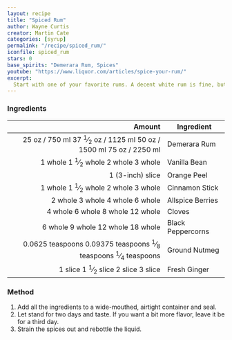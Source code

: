 ```yaml
---
layout: recipe
title: "Spiced Rum"
author: Wayne Curtis
creator: Martin Cate
categories: [syrup]
permalink: "/recipe/spiced_rum/"
iconfile: spiced_rum
stars: 0
base_spirits: "Demerara Rum, Spices"
youtube: "https://www.liquor.com/articles/spice-your-rum/"
excerpt: 
  Start with one of your favorite rums. A decent white rum is fine, but I prefer a moderately aged, slightly dry spirit, as this adds some intrigue to the end product. Don’t splurge on an expensive, mature bottle; it doesn’t taste that much better, and its oakiness will sometimes quarrel with the spices. My most recent batch was made with a golden rum (80-proof) from St. Vincent. But Cruzan and Mount Gay have both worked well for me in the past.<br><br>Next, take a 750-mL bottle of your rum and pour it into a wide-mouthed, airtight container, like a Mason jar. (You can use the bottle itself, but extracting the orange peel and swollen cinnamon stick when you’re done can be vexing.) Then add a selection of herbs and spices—exactly which and how much are your call—and let it sit. My personal recipe, which is adapted from the inimitable Martin Cate, owner of Smuggler’s Cove in San Francisco, is ready in about two days.<br><br>Making your own spiced rum allows you to tweak the flavor profile—play up the flavors you like by adding more of them, and dial back on those you don’t. Bear in mind that the lower-quality commercial products tend to overplay the vanilla—cut back on that and the other flavors emerge nicely.
---
```


### Ingredients

|           Amount | Ingredient        |
| ---------------: | ----------------- |
|           <span class="onex active">25 oz / 750 ml</span> <span class="onehalfx">37 <sup>1</sup>&frasl;<sub>2</sub> oz / 1125 ml</span> <span class="twox">50 oz / 1500 ml</span> <span class="threex">75 oz / 2250 ml</span>| Demerara Rum      |
|          <span class="onex active">1 whole </span> <span class="onehalfx">1 <sup>1</sup>&frasl;<sub>2</sub> whole </span> <span class="twox">2 whole </span> <span class="threex">3 whole </span>| Vanilla Bean      |
| 1 (3-inch) slice | Orange Peel       |
|          <span class="onex active">1 whole </span> <span class="onehalfx">1 <sup>1</sup>&frasl;<sub>2</sub> whole </span> <span class="twox">2 whole </span> <span class="threex">3 whole </span>| Cinnamon Stick    |
|          <span class="onex active">2 whole </span> <span class="onehalfx">3 whole </span> <span class="twox">4 whole </span> <span class="threex">6 whole </span>| Allspice Berries  |
|          <span class="onex active">4 whole </span> <span class="onehalfx">6 whole </span> <span class="twox">8 whole </span> <span class="threex">12 whole </span>| Cloves            |
|          <span class="onex active">6 whole </span> <span class="onehalfx">9 whole </span> <span class="twox">12 whole </span> <span class="threex">18 whole </span>| Black Peppercorns |
|  <span class="onex active">0.0625 teaspoons</span> <span class="onehalfx">0.09375 teaspoons</span> <span class="twox"> <sup>1</sup>&frasl;<sub>8</sub> teaspoons</span> <span class="threex"> <sup>1</sup>&frasl;<sub>4</sub> teaspoons</span>| Ground Nutmeg     |
|          <span class="onex active">1 slice </span> <span class="onehalfx">1 <sup>1</sup>&frasl;<sub>2</sub> slice </span> <span class="twox">2 slice </span> <span class="threex">3 slice </span>| Fresh Ginger      |

### Method

1. Add all the ingredients to a wide-mouthed, airtight container and seal. 
1. Let stand for two days and taste. If you want a bit more flavor, leave it be for a third day. 
1. Strain the spices out and rebottle the liquid.

    
<script type="application/ld+json">
{
  "@context": "https://schema.org",
  "@type": "Recipe",
  "author": {
    "@type": "Person",
    "name": "{{ page.author }}"
    },
  "image": "{%- for page in page.categories limit: 1 %}{% assign cat = site.data.categories | where: "slug", page | first %}{{ site.url }}{{ site.baseurl}}/assets/images/category_{{cat.slug}}.svg{% endfor -%}",
  "description": "{{ page.excerpt | strip_html | replace: '"', "'" }}",
  "recipeIngredient": [
  "750 ml Demerara Rum ",
  " 1 whole Vanilla Bean ",
  "1 (3-inch) slice Orange Peel",
  " 1 whole Cinnamon Stick ",
  " 2 whole Allspice Berries ",
  " 4 whole Cloves ",
  " 6 whole Black Peppercorns",
  " 0.0625 teaspoon Ground Nutmeg",
  " 1 slice Fresh Ginger "
    ],
  "name": "{{ page.title }}",
  "recipeInstructions": [

    ],
  "recipeYield": "1 cocktail",
  "recipeCategory": "cocktail",
  {% if page.stars and site.data.ratings[page.iconfile].ratings -%}"aggregateRating": {
   "@type": "AggregateRating",
   "ratingValue": "{%- include stars_metadata.html %}",
   "bestRating": "5",
   "reviewCount": "2"},{%- endif %}
  "recipeCuisine": "global",
  "prepTime": "PT20M",
  "cookTime": "PT15S",
  "keywords": "{{ page.title }}, cocktail, {{ page.eras }}, {%- include category_metadata.html -%}, {%- include spirits_metadata.html -%}"
}
</script>

    